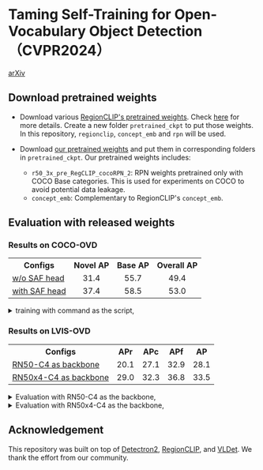 # Taming Self-Training for Open-Vocabulary Object Detection（CVPR2024）
[arXiv](https://arxiv.org/abs/2308.06412)


## Download pretrained weights
- Download various [RegionCLIP's pretrained weights](https://drive.google.com/drive/folders/1hzrJBvcCrahoRcqJRqzkIGFO_HUSJIii). Check [here](https://github.com/microsoft/RegionCLIP/blob/main/docs/MODEL_ZOO.md#model-downloading) for more details.
Create a new folder `pretrained_ckpt` to put those weights. In this repository, `regionclip`, `concept_emb` and `rpn` will be used.

- Download [our pretrained weights](https://drive.google.com/drive/u/1/folders/1TAr7nZSvpB6nCZCC6nXBw6xgmMmlL0X9) and put them in corresponding folders in `pretrained_ckpt`. 
Our pretrained weights includes:
    - `r50_3x_pre_RegCLIP_cocoRPN_2`: RPN weights pretrained only with COCO Base categories. This is used for experiments on COCO to avoid potential data leakage.
    - `concept_emb`: Complementary to RegionCLIP's `concept_emb`.

## Evaluation with released weights

### Results on COCO-OVD
<table><tbody>
<!-- START TABLE -->
<!-- TABLE HEADER -->
<th valign="bottom">Configs</th>
<th valign="bottom">Novel AP</th>
<th valign="bottom">Base AP</th>
<th valign="bottom">Overall AP</th>
<!-- TABLE BODY -->
<!-- ROW: with LSJ -->
 <tr><td align="left"><a href="./sas_det/configs/regionclip/COCO-InstanceSegmentation/customized/CLIP_fast_rcnn_R_50_C4_ovd_PLs.yaml">w/o SAF head</a></td>
<td align="center">31.4</td>
<td align="center">55.7</td>
<td align="center">49.4</td>
</tr>
<!-- ROW: with out LSJ -->
 <tr><td align="left"><a href="./sas_det/configs/ovd_coco_R50_C4_ensemble_PLs.yaml">with SAF head</a></td>
<td align="center">37.4</td>
<td align="center">58.5</td>
<td align="center">53.0</td>
</tr>
</tbody></table>


<details>
<summary>
training with command as the script,
</summary>
  
```bash
python3 ./test_net.py \
    --num-gpus 8 \
    --config-file ./sas_det/configs/ovd_coco_R50_C4_ensemble_PLs.yaml \
    MODEL.WEIGHTS ./pretrained_ckpt/sas_det/regionclip_pretrained-cc_r50.pth \
    MODEL.CLIP.OFFLINE_RPN_CONFIG ./sas_det/configs/regionclip/COCO-InstanceSegmentation/mask_rcnn_R_50_C4_1x_ovd_FSD.yaml \
    MODEL.CLIP.BB_RPN_WEIGHTS ./pretrained_ckpt/rpn/rpn_coco_48.pth \
    MODEL.CLIP.TEXT_EMB_PATH ./pretrained_ckpt/concept_emb/coco_48_base_cls_emb.pth \
    MODEL.CLIP.CONCEPT_POOL_EMB ./pretrained_ckpt/concept_emb/my_coco_48_base_17_cls_emb.pth \
    MODEL.CLIP.OPENSET_TEST_TEXT_EMB_PATH ./pretrained_ckpt/concept_emb/coco_65_cls_emb.pth \
    MODEL.ROI_HEADS.SOFT_NMS_ENABLED True \
    MODEL.ENSEMBLE.TEST_CATEGORY_INFO "./datasets/coco_ovd_continue_cat_ids.json" \
    MODEL.ENSEMBLE.ALPHA 0.3 MODEL.ENSEMBLE.BETA 0.7 \
    OUTPUT_DIR output/eval
```
</details>


### Results on LVIS-OVD
<table><tbody>
<!-- START TABLE -->
<!-- TABLE HEADER -->
<th valign="bottom">Configs</th>
<th valign="bottom">APr</th>
<th valign="bottom">APc</th>
<th valign="bottom">APf</th>
<th valign="bottom">AP</th>
<!-- TABLE BODY -->
<!-- ROW: with LSJ -->
 <tr><td align="left"><a href="./sas_det/configs/ovd_lvis_R50_C4_ensemble_PLs.yaml">RN50-C4 as backbone</a></td>
<td align="center">20.1</td>
<td align="center">27.1</td>
<td align="center">32.9</td>
<td align="center">28.1</td>
</tr>
<!-- ROW: with out LSJ -->
 <tr><td align="left"><a href="./sas_det/configs/ovd_lvis_R50_C4_ensemble_PLs.yaml">RN50x4-C4 as backbone</a></td>
<td align="center">29.0</td>
<td align="center">32.3</td>
<td align="center">36.8</td>
<td align="center">33.5</td>
</tr>
</tbody></table>

<details>
<summary>
Evaluation with RN50-C4 as the backbone,
</summary>
  
```bash
python3 ./test_net.py \
    --num-gpus 8 \
    --eval-only \
    --config-file ./sas_det/configs/ovd_lvis_R50_C4_ensemble_PLs.yaml \
    MODEL.WEIGHTS ./pretrained_ckpt/sas_det/sas_det_lvis_r50.pth \
    MODEL.CLIP.OFFLINE_RPN_CONFIG ./sas_det/configs/regionclip/LVISv1-InstanceSegmentation/mask_rcnn_R_50_FPN_1x.yaml \
    MODEL.CLIP.BB_RPN_WEIGHTS ./pretrained_ckpt/rpn/rpn_lvis_866_lsj.pth \
    MODEL.CLIP.TEXT_EMB_PATH ./pretrained_ckpt/concept_emb/lvis_866_base_cls_emb.pth \
    MODEL.CLIP.CONCEPT_POOL_EMB ./pretrained_ckpt/concept_emb/my_lvis_866_base_337_cls_emb.pth \
    MODEL.CLIP.OPENSET_TEST_TEXT_EMB_PATH ./pretrained_ckpt/concept_emb/lvis_1203_cls_emb.pth \
    MODEL.CLIP.OFFLINE_RPN_LSJ_PRETRAINED True \
    MODEL.ENSEMBLE.TEST_CATEGORY_INFO "./datasets/lvis_ovd_continue_cat_ids.json" \
    MODEL.ENSEMBLE.ALPHA 0.33 MODEL.ENSEMBLE.BETA 0.67 \
    OUTPUT_DIR output/eval
```
</details>

<details>
<summary>
Evaluation with RN50x4-C4 as the backbone,
</summary>
  
```bash
python3 ./test_net.py \
    --num-gpus 8 \
    --eval-only \
    --config-file ./sas_det/configs/ovd_lvis_R50_C4_ensemble_PLs.yaml \
    MODEL.WEIGHTS ./pretrained_ckpt/sas_det/sas_det_lvis_r50x4.pth \
    MODEL.CLIP.OFFLINE_RPN_CONFIG ./sas_det/configs/regionclip/LVISv1-InstanceSegmentation/mask_rcnn_R_50_FPN_1x.yaml \
    MODEL.CLIP.BB_RPN_WEIGHTS ./pretrained_ckpt/rpn/rpn_lvis_866_lsj.pth \
    MODEL.CLIP.TEXT_EMB_PATH ./pretrained_ckpt/concept_emb/lvis_866_base_cls_emb_rn50x4.pth \
    MODEL.CLIP.CONCEPT_POOL_EMB ./pretrained_ckpt/concept_emb/my_lvis_866_base_337_cls_emb_rn50x4.pth \
    MODEL.CLIP.OPENSET_TEST_TEXT_EMB_PATH ./pretrained_ckpt/concept_emb/lvis_1203_cls_emb_rn50x4.pth \
    MODEL.CLIP.OFFLINE_RPN_LSJ_PRETRAINED True \
    MODEL.CLIP.TEXT_EMB_DIM 640 \
    MODEL.RESNETS.DEPTH 200 \
    MODEL.ROI_BOX_HEAD.POOLER_RESOLUTION 18 \
    MODEL.ROI_MASK_HEAD.POOLER_RESOLUTION 18 \
    MODEL.ENSEMBLE.TEST_CATEGORY_INFO "./datasets/lvis_ovd_continue_cat_ids.json" \
    MODEL.ENSEMBLE.ALPHA 0.33 MODEL.ENSEMBLE.BETA 0.67 \
    OUTPUT_DIR output/eval
```
</details>



## Acknowledgement

This repository was built on top of [Detectron2](https://github.com/facebookresearch/detectron2), [RegionCLIP](https://github.com/microsoft/RegionCLIP), and [VLDet](https://github.com/clin1223/VLDet). We thank the effort from our community.
